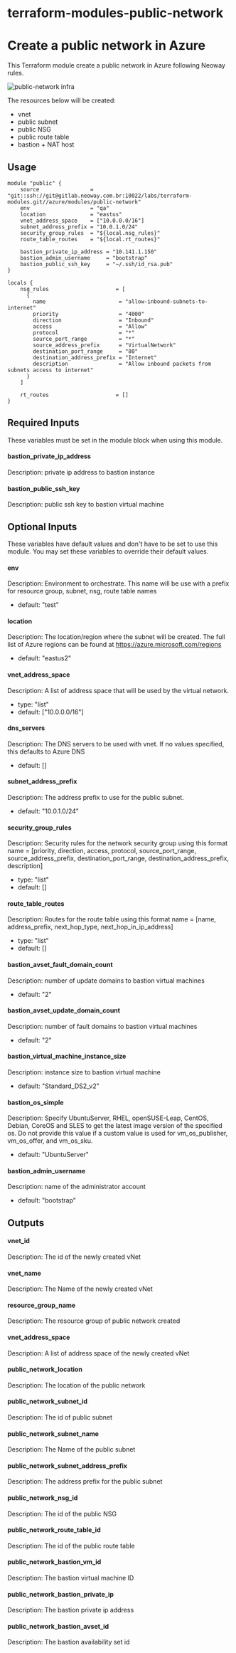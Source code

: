 # terraform-modules-public-network #

Create a public network in Azure
==============================================================================

This Terraform module create a public network in Azure following Neoway rules.

![public-network infra](public-network.png)

The resources below will be created:

 * vnet
 * public subnet
 * public NSG
 * public route table
 * bastion + NAT host

Usage
-----

```hcl
module "public" {
    source                = "git::ssh://git@gitlab.neoway.com.br:10022/labs/terraform-modules.git//azure/modules/public-network"
    env                   = "qa"
    location              = "eastus"
    vnet_address_space    = ["10.0.0.0/16"]
    subnet_address_prefix = "10.0.1.0/24"
    security_group_rules  = "${local.nsg_rules}"
    route_table_routes    = "${local.rt_routes}"

    bastion_private_ip_address = "10.141.1.150"
    bastion_admin_username     = "bootstrap"
    bastion_public_ssh_key     = "~/.ssh/id_rsa.pub"
}

locals {
    nsg_rules                     = [
      {
        name                       = "allow-inbound-subnets-to-internet"
        priority                   = "4000"
        direction                  = "Inbound"
        access                     = "Allow"
        protocol                   = "*"
        source_port_range          = "*"
        source_address_prefix      = "VirtualNetwork"
        destination_port_range     = "80"
        destination_address_prefix = "Internet"
        description                = "Allow inbound packets from subnets access to internet"
      }
    ]

    rt_routes                     = []
}
```

Required Inputs
----
These variables must be set in the module block when using this module.

#### bastion_private_ip_address
Description: private ip address to bastion instance

#### bastion_public_ssh_key
Description: public ssh key to bastion virtual machine

Optional Inputs
----

These variables have default values and don't have to be set to use this module. You may set these variables to override their default values.

#### env
Description: Environment to orchestrate. This name will be use with a prefix for resource group, subnet, nsg, route table names
 - default: "test"

#### location
Description: The location/region where the subnet will be created. The full list of Azure regions can be found at https://azure.microsoft.com/regions
 - default: "eastus2"

#### vnet_address_space
Description: A list of address space that will be used by the virtual network.
 - type: "list"
 - default: ["10.0.0.0/16"]

#### dns_servers
Description: The DNS servers to be used with vnet. If no values specified, this defaults to Azure DNS
 - default: []

#### subnet_address_prefix
Description: The address prefix to use for the public subnet.
 - default: "10.0.1.0/24"

#### security_group_rules
Description: Security rules for the network security group using this format name = [priority, direction, access, protocol, source_port_range, source_address_prefix, destination_port_range, destination_address_prefix, description]
 - type: "list"
 - default: []

#### route_table_routes
Description: Routes for the route table using this format name = [name, address_prefix, next_hop_type, next_hop_in_ip_address]
 - type: "list"
 - default: []

#### bastion_avset_fault_domain_count
Description: number of update domains to bastion virtual machines
 - default: "2"

#### bastion_avset_update_domain_count
Description: number of fault domains to bastion virtual machines
 - default: "2"

#### bastion_virtual_machine_instance_size
Description: instance size to bastion virtual machine
 - default: "Standard_DS2_v2"

#### bastion_os_simple
Description: Specify UbuntuServer, RHEL, openSUSE-Leap, CentOS, Debian, CoreOS and SLES to get the latest image version of the specified os.  Do not provide this value if a custom value is used for vm_os_publisher, vm_os_offer, and vm_os_sku.
 - default: "UbuntuServer"

#### bastion_admin_username
Description: name of the administrator account
 - default: "bootstrap"

Outputs
----

#### vnet_id
Description: The id of the newly created vNet

#### vnet_name
Description: The Name of the newly created vNet

#### resource_group_name
Description: The resource group of public network created

#### vnet_address_space
Description: A list of address space of the newly created vNet

#### public_network_location
Description: The location of the public network

#### public_network_subnet_id
Description: The id of public subnet

#### public_network_subnet_name
Description: The Name of the public subnet

#### public_network_subnet_address_prefix
Description: The address prefix for the public subnet

#### public_network_nsg_id
Description: The id of the public NSG

#### public_network_route_table_id
Description: The id of the public route table

#### public_network_bastion_vm_id
Description: The bastion virtual machine ID

#### public_network_bastion_private_ip
Description: The bastion private ip address

#### public_network_bastion_avset_id
Description: The bastion availability set id

